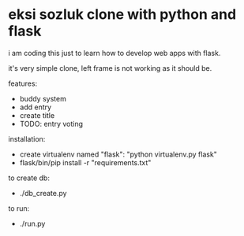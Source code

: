 eksi sozluk clone with python and flask
=============================================
i am coding this just to learn how to develop web apps with flask.

it's very simple clone, left frame is not working as it should be.

features:
* buddy system
* add entry
* create title
* TODO: entry voting

installation:
* create virtualenv named "flask": "python virtualenv.py flask"
* flask/bin/pip install -r "requirements.txt"

to create db:
* ./db_create.py

to run:
* ./run.py